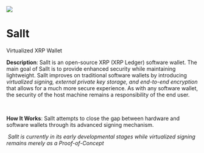 ![](https://i.ibb.co/sKgtgvc/Screenshot-2023-09-13-at-4-27-40-AM.png)

# Sallt
Virtualized XRP Wallet

**Description**:  Sallt is an open-source XRP (XRP Ledger) software wallet. The main goal of Sallt is to provide enhanced security while maintaining lightweight. Sallt improves on traditional software wallets by introducing *virtualized signing, external private key storage, and end-to-end encryption* that allows for a much more secure experience. As with any software wallet, the security of the host machine remains a responsibility of the end user.

‎


**How It Works**: Sallt attempts to close the gap between hardware and software wallets through its advanced signing mechanism.

‎
*Sallt is currently in its early developmental stages while  virtualized signing remains merely as a Proof-of-Concept*
